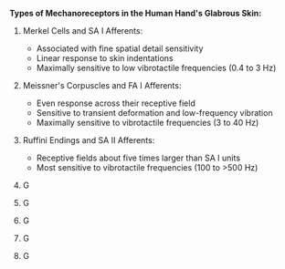 __Types of Mechanoreceptors in the Human Hand's Glabrous Skin:__

1. Merkel Cells and SA I Afferents:
	- Associated with fine spatial detail sensitivity
	- Linear response to skin indentations
	- Maximally sensitive to low vibrotactile frequencies \(0\.4 to 3 Hz\)
2. Meissner's Corpuscles and FA I Afferents:
	- Even response across their receptive field
	- Sensitive to transient deformation and low\-frequency vibration
	- Maximally sensitive to vibrotactile frequencies \(3 to 40 Hz\)
3. Ruffini Endings and SA II Afferents:
	- Receptive fields about five times larger than SA I units
	- Most sensitive to vibrotactile frequencies \(100 to >500 Hz\)

1. G
2. G
3. G
4. G
5. G

